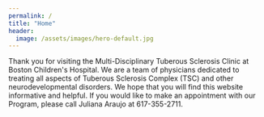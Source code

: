 ```yaml
---
permalink: /
title: "Home"
header:
  image: /assets/images/hero-default.jpg
---
```


Thank you for visiting the Multi-Disciplinary Tuberous Sclerosis Clinic at Boston Children's Hospital. We are a team of physicians dedicated to treating all aspects of Tuberous Sclerosis Complex (TSC) and other neurodevelopmental disorders. We hope that you will find this website informative and helpful. If you would like to make an appointment with our Program, please call Juliana Araujo at 617-355-2711.

